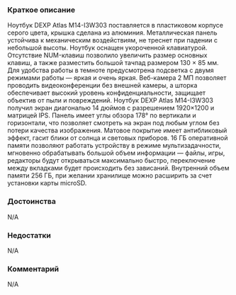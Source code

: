 ### **Краткое описание**
Ноутбук DEXP Atlas M14-I3W303 поставляется в пластиковом корпусе серого цвета, крышка сделана из алюминия. Металлическая панель устойчива к механическим воздействиям, не треснет при падении с небольшой высоты.  Ноутбук оснащен укороченной клавиатурой. Отсутствие NUM-клавиш позволило увеличить размер основных клавиш, а также разместить большой тачпад размером 130 × 85 мм. Для удобства работы в темноте предусмотрена подсветка с двумя режимами работы — яркая и очень яркая. Веб-камера 2 МП позволяет проводить видеоконференции без внешней камеры, а шторка обеспечивает высокий уровень конфиденциальности, защищает объектив от пыли и повреждений.  Ноутбук DEXP Atlas M14-I3W303 получил экран диагональю 14 дюймов с разрешением 1920×1200 и матрицей IPS. Панель имеет углы обзора 178° по вертикали и горизонтали, что позволяет смотреть на экран под любым углом без потери качества изображения. Матовое покрытие имеет антибликовый эффект, гасит блики от солнца и световых приборов.  16 ГБ оперативной памяти позволяют работать устройству в режиме мультизадачности, мгновенно обрабатывать большой объем информации — файлы, игры, редакторы будут открываться максимально быстро, переключение между вкладками будет происходить без зависаний. Внутренний объем памяти 256 ГБ, при желании хранилище можно расширить за счет установки карты microSD.

### **Достоинства**
N/A

### **Недостатки**
N/A

### **Комментарий**
N/A

